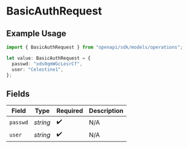 # BasicAuthRequest

## Example Usage

```typescript
import { BasicAuthRequest } from "openapi/sdk/models/operations";

let value: BasicAuthRequest = {
  passwd: "xds0qmWGcLesrCf",
  user: "Celestine1",
};
```

## Fields

| Field              | Type               | Required           | Description        |
| ------------------ | ------------------ | ------------------ | ------------------ |
| `passwd`           | *string*           | :heavy_check_mark: | N/A                |
| `user`             | *string*           | :heavy_check_mark: | N/A                |